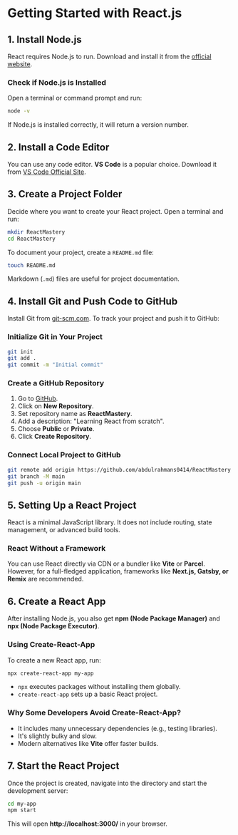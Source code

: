 # Getting Started with React.js

## 1. Install Node.js

React requires Node.js to run. Download and install it from the [official website](https://nodejs.org/).

### **Check if Node.js is Installed**

Open a terminal or command prompt and run:

```sh
node -v
```

If Node.js is installed correctly, it will return a version number.

## 2. Install a Code Editor

You can use any code editor. **VS Code** is a popular choice. Download it from [VS Code Official Site](https://code.visualstudio.com/).

## 3. Create a Project Folder

Decide where you want to create your React project. Open a terminal and run:

```sh
mkdir ReactMastery
cd ReactMastery
```

To document your project, create a `README.md` file:

```sh
touch README.md
```

Markdown (`.md`) files are useful for project documentation.

## 4. Install Git and Push Code to GitHub

Install Git from [git-scm.com](https://git-scm.com/). To track your project and push it to GitHub:

### **Initialize Git in Your Project**

```sh
git init
git add .
git commit -m "Initial commit"
```

### **Create a GitHub Repository**

1. Go to [GitHub](https://github.com/).
2. Click on **New Repository**.
3. Set repository name as **ReactMastery**.
4. Add a description: "Learning React from scratch".
5. Choose **Public** or **Private**.
6. Click **Create Repository**.

### **Connect Local Project to GitHub**

```sh
git remote add origin https://github.com/abdulrahmans0414/ReactMastery
git branch -M main
git push -u origin main
```

## 5. Setting Up a React Project

React is a minimal JavaScript library. It does not include routing, state management, or advanced build tools.

### **React Without a Framework**

You can use React directly via CDN or a bundler like **Vite** or **Parcel**. However, for a full-fledged application, frameworks like **Next.js, Gatsby, or Remix** are recommended.

## 6. Create a React App

After installing Node.js, you also get **npm (Node Package Manager)** and **npx (Node Package Executor)**.

### **Using Create-React-App**

To create a new React app, run:

```sh
npx create-react-app my-app
```

- `npx` executes packages without installing them globally.
- `create-react-app` sets up a basic React project.

### **Why Some Developers Avoid Create-React-App?**

- It includes many unnecessary dependencies (e.g., testing libraries).
- It's slightly bulky and slow.
- Modern alternatives like **Vite** offer faster builds.

## 7. Start the React Project

Once the project is created, navigate into the directory and start the development server:

```sh
cd my-app
npm start
```

This will open **http://localhost:3000/** in your browser.
